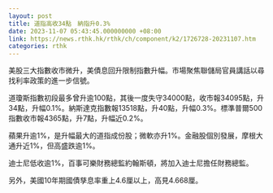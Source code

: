```yaml
---
layout: post
title: 道指高收34點　納指升0.3%
date: 2023-11-07 05:43:45.000000000 +08:00
link: https://news.rthk.hk/rthk/ch/component/k2/1726728-20231107.htm
categories: rthk
---
```


美股三大指數收市微升，美債息回升限制指數升幅。市場聚焦聯儲局官員講話以尋找利率政策的進一步信號。

道瓊斯指數初段最多曾升逾100點，其後一度失守34000點，收市報34095點，升34點，升幅0.1%。納斯達克指數報13518點，升40點，升幅0.3%。標準普爾500指數收市報4365點，升7點，升幅近0.2%。

蘋果升逾1%，是升幅最大的道指成份股；微軟亦升1%。金融股個別發展，摩根大通升近1%，但高盛跌逾1%。

迪士尼低收逾1%，百事可樂財務總監約翰斯頓，將加入迪士尼擔任財務總監。

另外，美國10年期國債孳息率重上4.6厘以上，高見4.668厘。
